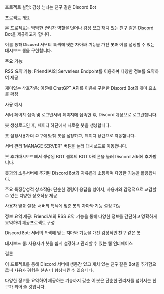 프로젝트 설명: 감성 넘치는 친구 같은 Discord Bot

프로젝트 개요

본 프로젝트는 딱딱한 관리자 역할을 벗어나 감성 있고 재치 있는 친구 같은 Discord Bot을 제공하고자 합니다.

이를 통해 Discord 서버의 특색에 맞춘 자아와 기능을 가진 봇과 이를 설정할 수 있는 대시보드 웹을 구현합니다.

주요 기능:

RSS 요약 기능: FriendliAI의 Serverless Endpoint를 이용하여 다양한 정보를 요약하여 제공

재미있는 상호작용: 이전에 ChatGPT API를 이용해 구현한 Discord Bot의 재미 요소를 확장

사용 예시:

서버 페이지 접속 및 로그인서버 페이지에 접속한 후, Discord 계정으로 로그인합니다.

봇 생성로그인 후, 페이지 하단에서 새로운 봇을 생성합니다.

봇 설정사용자의 요구에 맞춰 봇을 설정하고, 페이지 상단으로 이동합니다.

서버 관리"MANAGE SERVER" 버튼을 눌러 대시보드로 이동합니다.

봇 추가대시보드에서 생성된 BOT 블록의 BOT 아이콘을 눌러 Discord 서버에 추가합니다.

봇과의 소통서버에 추가된 Discord Bot과 자유롭게 소통하며 다양한 기능을 활용합니다.

주요 특징감성적 상호작용: 단순한 명령어 응답을 넘어서, 사용자와 감정적으로 교감할 수 있는 다양한 상호작용 제공

사용자 맞춤 설정: 서버의 특색에 맞춘 봇의 자아와 기능 설정 가능

정보 요약 제공: FriendliAI의 RSS 요약 기능을 통해 다양한 정보를 간단하고 명확하게 요약하여 제공프로젝트 구성

Discord Bot: 서버의 특색에 맞는 자아와 기능을 가진 감성적인 친구 같은 봇

대시보드 웹: 사용자가 봇을 쉽게 설정하고 관리할 수 있는 웹 인터페이스

결론

이 프로젝트를 통해 Discord 서버에 생동감 있고 재치 있는 친구 같은 Bot을 추가함으로써 사용자 경험을 한층 더 향상시킬 수 있습니다.

다양한 정보를 요약하여 제공하는 기능까지 갖춘 이 봇은 단순한 관리자를 넘어서는 친구가 되어 줄 것입니다.
